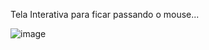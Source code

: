 Tela Interativa para ficar passando o mouse...

![image](https://github.com/DiogoReisDev/HTMholiday/assets/120429516/69c0f195-d82e-4775-bc67-d16e368b6a44)
